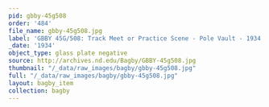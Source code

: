 ```yaml
---
pid: gbby-45g508
order: '484'
file_name: gbby-45g508.jpg
label: 'GBBY 45G/508: Track Meet or Practice Scene - Pole Vault - 1934'
_date: '1934'
object_type: glass plate negative
source: http://archives.nd.edu/Bagby/GBBY-45g508.jpg
thumbnail: "/_data/raw_images/bagby/gbby-45g508.jpg"
full: "/_data/raw_images/bagby/gbby-45g508.jpg"
layout: bagby_item
collection: bagby
---
```

